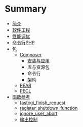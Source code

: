 # Summary

* [简介](README.md)
* [软件工程](ruan_jian_gong_cheng.md)
* [性能调优](xing_neng_diao_you.md)
* [命令行PHP](ming_ling_hang_php.md)
* [包](bao.md)
    * [Composer](composer.md)
        * [安装与应用](安装与应用.md)
        * 库与资源包
        * 命令行
        * 架构
    * [PEAR](pear.md)
    * [PECL](pecl.md)
* [函数参考](函数参考.md)
    * [fastcgi\_finish\_request](fastcgifinishrequest.md)
    * [register\_shutdown\_function](registershutdownfunction.md)
    * [ignore\_user\_abort](ignoreuserabort.md)
    * [输出控制](输出控制.md)

